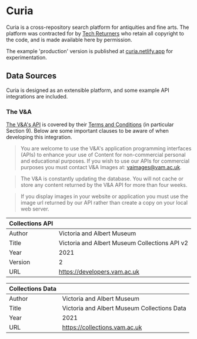 # Curia

Curia is a cross-repository search platform for antiquities and fine arts. The platform was contracted for by [Tech Returners](https://www.techreturners.com) who retain all copyright to the code, and is made available here by permission.

The example 'production' version is published at [curia.netlify.app](https://curia.netlify.app) for experimentation.

## Data Sources

Curia is designed as an extensible platform, and some example API integrations are included.

### The V&A

[The V&A's API](https://developers.vam.ac.uk) is covered by their [Terms and Conditions](https://www.vam.ac.uk/info/va-websites-terms-conditions) (in particular Section 9). Below are some important clauses to be aware of when developing this integration.

> You are welcome to use the V&A's application programming interfaces (APIs) to enhance your use of Content for non-commercial personal and educational purposes. If you wish to use our APIs for commercial purposes you must contact V&A Images at: vaimages@vam.ac.uk.

> The V&A is constantly updating the database. You will not cache or store any content returned by the V&A API for more than four weeks.

> If you display images in your website or application you must use the image url returned by our API rather than create a copy on your local web server.

| Collections API |                                               |
| --------------- | --------------------------------------------- |
| Author          | Victoria and Albert Museum                    |
| Title           | Victoria and Albert Museum Collections API v2 |
| Year            | 2021                                          |
| Version         | 2                                             |
| URL             | https://developers.vam.ac.uk                  |

| Collections Data |                                             |
| ---------------- | ------------------------------------------- |
| Author           | Victoria and Albert Museum                  |
| Title            | Victoria and Albert Museum Collections Data |
| Year             | 2021                                        |
| URL              | https://collections.vam.ac.uk               |
